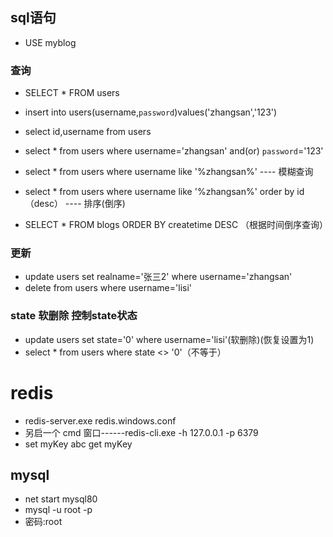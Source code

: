 ## sql语句
  - USE myblog
### 查询
  - SELECT * FROM users
  - insert into users(username,`password`)values('zhangsan','123')
  - select id,username from users
  - select * from users where username='zhangsan' and(or) `password`='123'
  - select * from users where username like '%zhangsan%' ---- 模糊查询
  - select * from users where username like '%zhangsan%' order by id（desc） ---- 排序(倒序)

  - SELECT * FROM blogs ORDER BY createtime DESC （根据时间倒序查询）
### 更新
  - update users set realname='张三2' where username='zhangsan'
  - delete from users where username='lisi'
### state 软删除 控制state状态
  - update users set state='0' where username='lisi'(软删除)(恢复设置为1)
  - select * from users where state <> '0'（不等于）
# redis
- redis-server.exe redis.windows.conf
- 另启一个 cmd 窗口------redis-cli.exe -h 127.0.0.1 -p 6379
- set myKey abc  get myKey




## mysql
- net start mysql80
- mysql -u root -p
- 密码:root